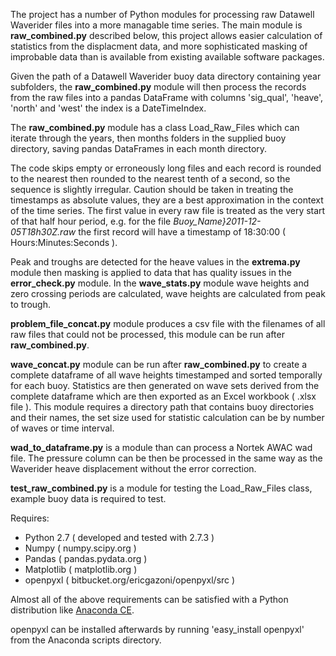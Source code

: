 The project has a number of Python modules for processing raw Datawell Waverider
files into a more managable time series. The main module is **raw_combined.py**
described below, this project allows easier calculation of statistics from the
displacment data, and more sophisticated masking of improbable data than
is available from existing available software packages.

Given the path of a Datawell Waverider buoy data directory containing year 
subfolders, the **raw_combined.py** module will then process the records from the 
raw files into a pandas DataFrame with columns 'sig\_qual', 'heave', 'north' 
and 'west' the index is a DateTimeIndex.  

The **raw\_combined.py** module has a class Load_Raw_Files which can iterate 
through the years, then months folders in the supplied buoy directory, 
saving pandas DataFrames in each month directory.  

The code skips empty or erroneously long files and each record is rounded to 
the nearest then rounded to the nearest tenth of a second, so the sequence is 
slightly irregular. Caution should be taken in treating the timestamps as 
absolute values, they are a best approximation in the context of the time 
series. The first value in every raw file is treated as the very start of that
half hour period, e.g. for the file *Buoy_Name}2011-12-05T18h30Z.raw*  the 
first record will have a timestamp of 18:30:00 ( Hours:Minutes:Seconds ).  

Peak and troughs are detected for the heave values in the **extrema.py** module
then masking is applied to data that has quality issues in the 
**error_check.py** module. In the **wave\_stats.py** module wave heights and 
zero crossing periods are calculated, wave heights are calculated from peak to 
trough.

**problem\_file\_concat.py** module produces a csv file with the filenames of 
all raw files that could not be processed, this module can be run after 
**raw_combined.py**.

**wave\_concat.py** module can be run after **raw_combined.py** to create a 
complete dataframe of all wave heights timestamped and sorted temporally for 
each buoy. Statistics are then generated on wave sets derived from the complete
dataframe which are then exported as an Excel workbook ( .xlsx file ). This 
module requires a directory path that contains buoy directories and their 
names, the set size used for statistic calculation can be by number of waves or
time interval.

**wad\_to\_dataframe.py** is a module than can process a Nortek AWAC wad file. 
The pressure column can be then be processed in the same way as the Waverider 
heave displacement without the error correction.

**test\_raw\_combined.py** is a module for testing the Load_Raw_Files class, 
example buoy data is required to test. 

Requires: 

- Python 2.7 ( developed and tested with 2.7.3 )
- Numpy ( numpy.scipy.org )
- Pandas ( pandas.pydata.org )
- Matplotlib ( matplotlib.org )
- openpyxl ( bitbucket.org/ericgazoni/openpyxl/src )

Almost all of the above requirements can be satisfied with a Python 
distribution like [Anaconda CE](http://continuum.io/downloads.html).

openpyxl can be installed afterwards by running 'easy_install openpyxl' from 
the Anaconda scripts directory.